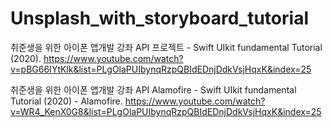 # Unsplash_with_storyboard_tutorial
취준생을 위한 아이폰 앱개발 강좌 API 프로젝트 - Swift UIkit fundamental Tutorial (2020). 
https://www.youtube.com/watch?v=pBG66IYtKlk&list=PLgOlaPUIbynqRzpQBIdEDnjDdkVsjHqxK&index=25

취준생을 위한 아이폰 앱개발 강좌 API Alamofire - Swift UIkit fundamental Tutorial (2020) - Alamofire. 
https://www.youtube.com/watch?v=WR4_KenX0G8&list=PLgOlaPUIbynqRzpQBIdEDnjDdkVsjHqxK&index=25
